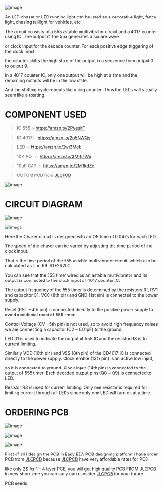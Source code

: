 ![image](https://user-images.githubusercontent.com/19898602/127034323-828bca3f-f4a9-46fc-a44e-9728f5a2b58f.png)

An LED chaser or LED running light can be used as a decorative light, fancy light, chasing taillight for vehicles, etc.

The circuit consists of a 555 astable multivibrator circuit and a 4017 counter using IC. The output of the 555 generates a square wave 

or clock input for the decade counter. For each positive edge triggering of the clock input, 

the counter shifts the high state of the output in a sequence from output 0 to output 9.

In a 4017 counter IC, only one output will be high at a time and the remaining outputs will be in the low state. 

And the shifting cycle repeats like a ring counter. Thus the LEDs will visually seem like a rotating.

# COMPONENT USED

> IC 555 :- https://amzn.to/2PyeshF


> IC 4017 :- https://amzn.to/2o5NWQs


> LED :-  https://amzn.to/2wj3Meb


> 10K POT :- https://amzn.to/2MRiTWe


> 10uF CAP. :- https://amzn.to/2MRkdZc

> CUTOM PCB from [JLCPCB](https://jlcpcb.com/IAT )

![image](https://user-images.githubusercontent.com/19898602/127035696-3c2b934d-ea32-49e7-9335-e65749236efe.png)



# CIRCUIT DIAGRAM

![image](https://user-images.githubusercontent.com/19898602/127035558-8c419e30-cd8b-4157-b69d-1808963fccb6.png)


![image](https://user-images.githubusercontent.com/19898602/127035600-12c077a3-391a-40af-afea-05d5c318168e.png)

Here the Chaser circuit is designed with an ON time of 0.047s for each LED. 

The speed of the chaser can be varied by adjusting the time period of the clock input. 

That is the time period of the 555 astable multivibrator circuit, which can be calculated as T = .69 (R1+2R2) C.

You can see that the 555 timer wired as an astable multivibrator and its output is connected to the clock input of 4017 counter IC. 

The output frequency of the 555 timer is determined by the resistors R1, RV1 and capacitor C1. VCC (8th pin) and GND (1st pin) is connected to the power supply. 

Reset (RST – 4th pin) is connected directly to the positive power supply to avoid accidental reset of 555 timer. 

Control Voltage (CV – 5th pin) is not used, so to avoid high frequency noises we are connecting a capacitor (C2 – 0.01μF) to the ground.

LED D1 is used to indicate the output of 555 IC and the resistor R3 is for current limiting.

Similarly VDD (16th pin) and VSS (8th pin) of the CD4017 IC is connected directly to the power supply. Clock enable (13th pin) is an active low input, 

so it is connected to ground. Clock input (14th pin) is connected to the output of 555 timer. Each decoded output pins (Q0 ~ Q9) is connected to LED. 

Resistor R3 is used for current limiting. Only one resistor is required for limiting current through all LEDs since only one LED will turn on at a time.



# ORDERING PCB

![image](https://user-images.githubusercontent.com/19898602/127035804-9f17bfbc-5856-45ab-aee1-fad60aa37b29.png)


![image](https://user-images.githubusercontent.com/19898602/127035846-49fce94d-508b-41bc-a984-35e2139bfaf7.png)

![image](https://user-images.githubusercontent.com/19898602/127036369-e8374ebd-599a-456b-81b3-5e39aa5987e9.png)


First of all I design the PCB in Easy EDA PCB designing platform 
I have order PCB from [JLCPCB](https://jlcpcb.com/IAT )
because [JLCPCB](https://jlcpcb.com/IAT ) have very affordable rates for PCB 

like only 2$ for 1 - 4 layer PCB, you will get high quality PCB FROM [JLCPCB](https://jlcpcb.com/IAT )
 in very short time you can surly can consider [JLCPCB](https://jlcpcb.com/IAT ) for your future
 
 PCB needs.



